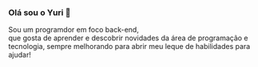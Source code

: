 ### Olá sou o Yuri 👋
Sou um programdor em foco back-end, <br/>
que gosta de aprender e descobrir novidades da área de programação e tecnologia, sempre melhorando para abrir meu leque de habilidades para ajudar!

<!--[![TopLanguages](https://github-readme-stats.vercel.app/api/top-langs/?username=SanchezYuri&show_icons=true&theme=radical&layout=compact)](https://github.com/SanchezYuri) -->
<!--
**SanchezYuri/SanchezYuri** is a ✨ _special_ ✨ repository because its `README.md` (this file) appears on your GitHub profile.

Here are some ideas to get you started:

- 🔭 I’m currently working on ...
- 🌱 I’m currently learning ...
- 👯 I’m looking to collaborate on ...
- 🤔 I’m looking for help with ...
- 💬 Ask me about ...
- 📫 How to reach me: ...
- 😄 Pronouns: ...
- ⚡ Fun fact: ...
-->
